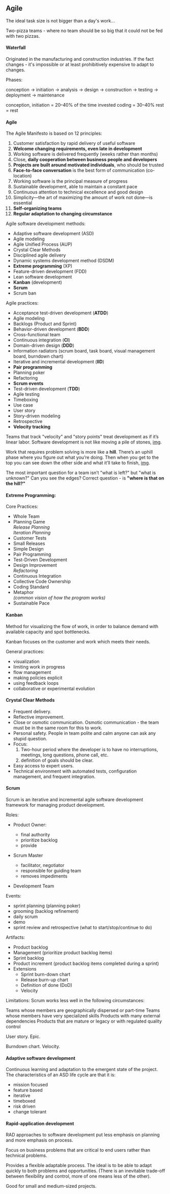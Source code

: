 Agile
-

The ideal task size is not bigger than a day's work...

Two-pizza teams - where no team should be so big that it could not be fed with two pizzas.

#### Waterfall

Originated in the manufacturing and construction industries.
If the fact changes - it's impossible or at least prohibitively expensive to adapt to changes.

Phases:

conception -> initiation -> analysis -> design -> construction -> testing -> deployment -> maintenance

conception, initiation = 20–40% of the time invested
coding = 30–40%
rest = rest

#### Agile

The Agile Manifesto is based on 12 principles:

1.  Customer satisfaction by rapid delivery of useful software
2.  **Welcome changing requirements, even late in development**
3.  Working software is delivered frequently (weeks rather than months)
4.  Close, **daily cooperation between business people and developers**
5.  **Projects are built around motivated individuals**, who should be trusted
6.  **Face-to-face conversation** is the best form of communication (co-location)
7.  Working software is the principal measure of progress
8.  Sustainable development, able to maintain a constant pace
9.  Continuous attention to technical excellence and good design
10. Simplicity—the art of maximizing the amount of work not done—is essential
11. **Self-organizing teams**
11. **Regular adaptation to changing circumstance**

Agile software development methods:

* Adaptive software development (ASD)
* Agile modeling
* Agile Unified Process (AUP)
* Crystal Clear Methods
* Disciplined agile delivery
* Dynamic systems development method (DSDM)
* **Extreme programming** (XP)
* Feature-driven development (FDD)
* Lean software development
* **Kanban** (development)
* **Scrum**
* Scrum ban

Agile practices:

* Acceptance test-driven development (**ATDD**)
* Agile modeling
* Backlogs (Product and Sprint)
* Behavior-driven development (**BDD**)
* Cross-functional team
* Continuous integration (**CI**)
* Domain-driven design (**DDD**)
* Information radiators (scrum board, task board, visual management board, burndown chart)
* Iterative and incremental development (**IID**)
* **Pair programming**
* Planning poker
* Refactoring
* **Scrum events**
* Test-driven development (**TDD**)
* Agile testing
* Timeboxing
* Use case
* User story
* Story-driven modeling
* Retrospective
* **Velocity tracking**

Teams that track "velocity" and "story points" treat development as if it’s linear labor.
Software development is not like moving a pile of stones,
[img](https://cdn-images-1.medium.com/max/2000/1*aTJOF6uQ-jlNuCbCj4BQCg.png).

Work that requires problem solving is more like a **hill**.
There’s an uphill phase where you figure out what you’re doing.
Then when you get to the top you can see down the other side and what it’ll take to finish,
[img](https://cdn-images-1.medium.com/max/2000/1*xV-g3zRDo6Zuu0QfTBGtNQ.png).

The most important question for a team isn’t "what is left?"
but "what is unknown?" Can you see the edges?
Correct question - is **"where is that on the hill?"**

#### Extreme Programming:

Core Practices:
* Whole Team
* Planning Game
<br>*Release Planning*
<br>*Iteration Planning*
* Customer Tests
* Small Releases
* Simple Design
* Pair Programming
* Test-Driven Development
* Design Improvement
<br>*Refactoring*
* Continuous Integration
* Collective Code Ownership
* Coding Standard
* Metaphor
<br>*(common vision of how the program works)*
* Sustainable Pace

#### Kanban

Method for visualizing the flow of work,
in order to balance demand with available capacity and spot bottlenecks.

Kanban focuses on the customer and work which meets their needs.

General practices:
* visualization
* limiting work in progress
* flow management
* making policies explicit
* using feedback loops
* collaborative or experimental evolution

#### Crystal Clear Methods

* Frequent delivery.
* Reflective improvement.
* Close or osmotic communication.
  Osmotic communication - the team must be in the same room for this to work.
* Personal safety.
  People in team polite and calm anyone can ask any stupid question.
* Focus:
  1. Two-hour period where the developer is to have no interruptions, meetings, long questions, phone call, etc.
  2. definition of goals should be clear.
* Easy access to expert users.
* Technical environment with automated tests, configuration management, and frequent integration.

#### Scrum

Scrum is an iterative and incremental agile software development framework
for managing product development.

Roles:

* Product Owner:
  * final authority
  * prioritize backlog
  * provide

* Scrum Master
  * facilitator, negotiator
  * responsible for guiding team
  * removes impediments

* Development Team

Events:

* sprint planning (planning poker)
* grooming (backlog refinement)
* daily scrum
* demo
* sprint review and retrospective (what to start/stop/continue to do)

Artifacts:

* Product backlog
* Management (prioritize product backlog items)
* Sprint backlog
* Product increment (product backlog items completed during a sprint)
* Extensions
  * Sprint burn-down chart
  * Release burn-up chart
  * Definition of done (DoD)
  * Velocity

Limitations:
Scrum works less well in the following circumstances:

Teams whose members are geographically dispersed or part-time
Teams whose members have very specialized skills
Products with many external dependencies
Products that are mature or legacy or with regulated quality control

User story.
Epic.

Burndown chart.
Velocity.

#### Adaptive software development

Continuous learning and adaptation to the emergent state of the project.
The characteristics of an ASD life cycle are that it is:

* mission focused
* feature based
* iterative
* timeboxed
* risk driven
* change tolerant

#### Rapid-application development

RAD approaches to software development put less emphasis on planning
and more emphasis on process.

Focus on business problems that are critical to end users rather than technical problems.

Provides a flexible adaptable process.
The ideal is to be able to adapt quickly to both problems and opportunities.
(There is an inevitable trade-off between flexibility and control, more of one means less of the other).

Good for small and medium-sized projects.
